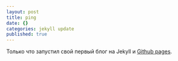 ```yaml
---
layout: post
title: ping
date: {}
categories: jekyll update
published: true
---
```



Только что запустил свой первый блог на Jekyll и [Github pages](https://pages.github.com/).